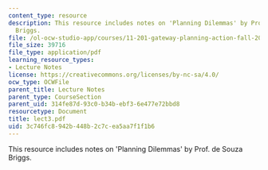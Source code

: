 ```yaml
---
content_type: resource
description: This resource includes notes on 'Planning Dilemmas' by Prof. de Souza
  Briggs.
file: /ol-ocw-studio-app/courses/11-201-gateway-planning-action-fall-2005/3c746fc8942b448b2c7cea5aa7f1f1b6_lect3.pdf
file_size: 39716
file_type: application/pdf
learning_resource_types:
- Lecture Notes
license: https://creativecommons.org/licenses/by-nc-sa/4.0/
ocw_type: OCWFile
parent_title: Lecture Notes
parent_type: CourseSection
parent_uid: 314fe87d-93c0-b34b-ebf3-6e477e72bbd8
resourcetype: Document
title: lect3.pdf
uid: 3c746fc8-942b-448b-2c7c-ea5aa7f1f1b6
---
```

This resource includes notes on 'Planning Dilemmas' by Prof. de Souza Briggs.